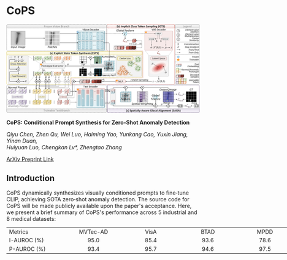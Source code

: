 # CoPS

![](figures/CoPS_schematic.png)

**CoPS: Conditional Prompt Synthesis for Zero-Shot Anomaly Detection**

_Qiyu Chen, Zhen Qu, Wei Luo, Haiming Yao, Yunkang Cao, Yuxin Jiang, Yinan Duan,  
Huiyuan Luo, Chengkan Lv*, Zhengtao Zhang_

[ArXiv Preprint Link](https://arxiv.org/abs/2508.03447)

## Introduction
CoPS dynamically synthesizes visually conditioned prompts to fine‑tune CLIP, achieving SOTA zero‑shot anomaly detection.
The source code for CoPS will be made publicly available upon the paper's acceptance.
Here, we present a brief summary of CoPS's performance across 5 industrial and 8 medical datasets:
<table style="border-collapse: collapse; table-layout: fixed; width:2100px; white-space:nowrap;">
  <tr>
    <td style="width:140px; text-align:left;">Metrics</td>
    <td style="width:140px; text-align:center;">MVTec-AD</td>
    <td style="width:140px; text-align:center;">VisA</td>
    <td style="width:140px; text-align:center;">BTAD</td>
    <td style="width:140px; text-align:center;">MPDD</td>
    <td style="width:140px; text-align:center;">DTD-Synthetic</td>
    <td style="width:140px; text-align:center;">HeadCT</td>
    <td style="width:140px; text-align:center;">BrainMRI</td>
    <td style="width:140px; text-align:center;">Br35H</td>
    <td style="width:140px; text-align:center;">ISIC</td>
    <td style="width:140px; text-align:center;">CVC-ColonDB</td>
    <td style="width:140px; text-align:center;">CVC-ClinicDB</td>
    <td style="width:140px; text-align:center;">Kvasir</td>
    <td style="width:140px; text-align:center;">Endo</td>
  </tr>
  <tr>
    <td style="text-align:left;">I-AUROC (%)</td>
    <td style="text-align:center;">95.0</td>
    <td style="text-align:center;">85.4</td>
    <td style="text-align:center;">93.6</td>
    <td style="text-align:center;">78.6</td>
    <td style="text-align:center;">95.2</td>
    <td style="text-align:center;">96.1</td>
    <td style="text-align:center;">97.4</td>
    <td style="text-align:center;">98.7</td>
    <td style="text-align:center;">–</td>
    <td style="text-align:center;">–</td>
    <td style="text-align:center;">–</td>
    <td style="text-align:center;">–</td>
    <td style="text-align:center;">–</td>
  </tr>
  <tr>
    <td style="text-align:left;">P-AUROC (%)</td>
    <td style="text-align:center;">93.4</td>
    <td style="text-align:center;">95.7</td>
    <td style="text-align:center;">94.6</td>
    <td style="text-align:center;">97.5</td>
    <td style="text-align:center;">98.4</td>
    <td style="text-align:center;">–</td>
    <td style="text-align:center;">–</td>
    <td style="text-align:center;">–</td>
    <td style="text-align:center;">93.8</td>
    <td style="text-align:center;">85.6</td>
    <td style="text-align:center;">88.8</td>
    <td style="text-align:center;">85.8</td>
    <td style="text-align:center;">90.0</td>
  </tr>
</table>
